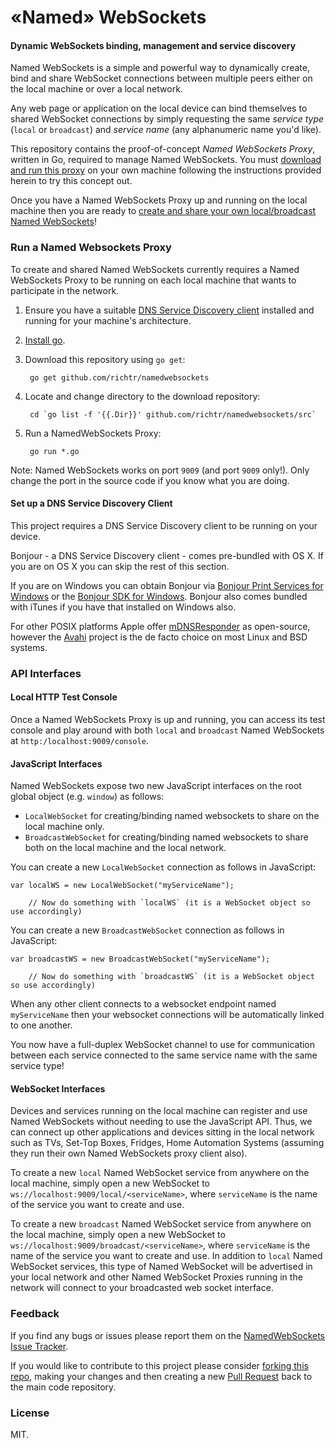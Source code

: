 «Named» WebSockets
===

#### Dynamic WebSockets binding, management and service discovery ####

Named WebSockets is a simple and powerful way to dynamically create, bind and share WebSocket connections between multiple peers either on the local machine or over a local network.

Any web page or application on the local device can bind themselves to shared WebSocket connections by simply requesting the same *service type* (`local` or `broadcast`) and *service name* (any alphanumeric name you'd like).

This repository contains the proof-of-concept _Named WebSockets Proxy_, written in Go, required to manage Named WebSockets. You must [download and run this proxy](#run-a-named-websockets-proxy) on your own machine following the instructions provided herein to try this concept out.

Once you have a Named WebSockets Proxy up and running on the local machine then you are ready to [create and share your own local/broadcast Named WebSockets](#api-interfaces)!

### Run a Named Websockets Proxy

To create and shared Named WebSockets currently requires a Named WebSockets Proxy to be running on each local machine that wants to participate in the network.

1. Ensure you have a suitable [DNS Service Discovery client](#set-up-a-dns-service-discovery-client) installed and running for your machine's architecture.

1. [Install go](http://golang.org/doc/install).

2. Download this repository using `go get`:

        go get github.com/richtr/namedwebsockets

3. Locate and change directory to the download repository:

        cd `go list -f '{{.Dir}}' github.com/richtr/namedwebsockets/src`

4. Run a NamedWebSockets Proxy:

        go run *.go

Note: Named WebSockets works on port `9009` (and port `9009` only!). Only change the port in the source code if you know what you are doing.

#### Set up a DNS Service Discovery Client

This project requires a DNS Service Discovery client to be running on your device.

Bonjour - a DNS Service Discovery client - comes pre-bundled with OS X. If you are on OS X you can skip the rest of this section.

If you are on Windows you can obtain Bonjour via [Bonjour Print Services for Windows](http://support.apple.com/kb/dl999) or the [Bonjour SDK for Windows](https://developer.apple.com/bonjour/). Bonjour also comes bundled with iTunes if you have that installed on Windows also.

For other POSIX platforms Apple offer [mDNSResponder](http://opensource.apple.com/tarballs/mDNSResponder/) as open-source, however the [Avahi](http://www.avahi.org/) project is the de facto choice on most Linux and BSD systems.

### API Interfaces

#### Local HTTP Test Console

Once a Named WebSockets Proxy is up and running, you can access its test console and play around with both `local` and `broadcast` Named WebSockets at `http:/localhost:9009/console`.

#### JavaScript Interfaces

Named WebSockets expose two new JavaScript interfaces on the root global object (e.g. `window`) as follows:

* `LocalWebSocket` for creating/binding named websockets to share on the local machine only.
* `BroadcastWebSocket` for creating/binding named websockets to share both on the local machine and the local network.

You can create a new `LocalWebSocket` connection as follows in JavaScript:

    var localWS = new LocalWebSocket("myServiceName");

		// Now do something with `localWS` (it is a WebSocket object so use accordingly)

You can create a new `BroadcastWebSocket` connection as follows in JavaScript:

    var broadcastWS = new BroadcastWebSocket("myServiceName");

		// Now do something with `broadcastWS` (it is a WebSocket object so use accordingly)

When any other client connects to a websocket endpoint named `myServiceName` then your websocket connections will be automatically linked to one another.

You now have a full-duplex WebSocket channel to use for communication between each service connected to the same service name with the same service type!

#### WebSocket Interfaces

Devices and services running on the local machine can register and use Named WebSockets without needing to use the JavaScript API. Thus, we can connect up other applications and devices sitting in the local network such as TVs, Set-Top Boxes, Fridges, Home Automation Systems (assuming they run their own Named WebSockets proxy client also).

To create a new `local` Named WebSocket service from anywhere on the local machine, simply open a new WebSocket to `ws://localhost:9009/local/<serviceName>`, where `serviceName` is the name of the service you want to create and use.

To create a new `broadcast` Named WebSocket service from anywhere on the local machine, simply open a new WebSocket to `ws://localhost:9009/broadcast/<serviceName>`, where `serviceName` is the name of the service you want to create and use. In addition to `local` Named WebSocket services, this type of Named WebSocket will be advertised in your local network and other Named WebSocket Proxies running in the network will connect to your broadcasted web socket interface.

### Feedback

If you find any bugs or issues please report them on the [NamedWebSockets Issue Tracker](https://github.com/richtr/namedwebsockets/issues).

If you would like to contribute to this project please consider [forking this repo](https://github.com/richtr/namedwebsockets/fork), making your changes and then creating a new [Pull Request](https://github.com/richtr/namedwebsockets/pulls) back to the main code repository.

### License

MIT.
